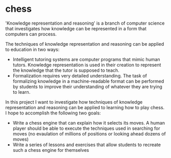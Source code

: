 # chess

'Knowledge representation and reasoning' is a branch of computer science
that investigates how knowledge can be represented in a form that
computers can process. 

The techniques of knowledge representation and reasoning can be applied
to education in two ways:
- Intelligent tutoring systems are computer programs that mimic human
tutors. Knowledge representation is used in their creation to represent 
the knowledge that the tutor is supposed to teach.
- Formalization requires very detailed understanding. The task of 
formalizing knowledge in a machine-readable format can be performed by 
students to improve their understanding of whatever they are trying to 
learn.

In this project I want to investigate how techniques of 
knowledge representation and reasoning can be applied to learning how
to play chess. I hope to accomplish the following two goals:
- Write a chess engine that can explain how it selects its moves. A
human player should be able to execute the techniques used in searching
for moves (no evaulation of millions of positions or looking ahead
dozens of moves)
- Write a series of lessons and exercises that allow students to
recreate such a chess engine for themselves
